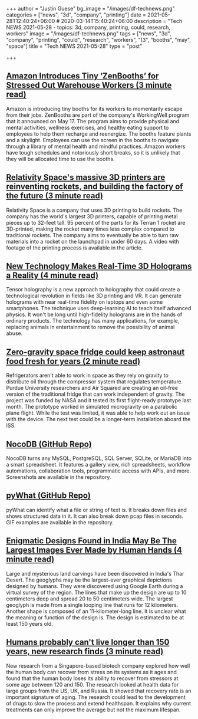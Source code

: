 +++
author = "Justin Guese"
bg_image = "/images/df-technews.png"
categories = ["news", "3d", "company", "printing"]
date = 2021-05-28T12:40:24+06:00 # 2020-03-14T15:40:24+06:00
description = "Tech NEWS 2021-05-28 - topics: 3d, company, printing, could, research, workers"
image = "/images/df-technews.png"
tags = ["news", "3d", "company", "printing", "could", "research", "workers", "(3", "booths", "may", "space"]
title = "Tech NEWS 2021-05-28"
type = "post"

+++

## [Amazon Introduces Tiny ‘ZenBooths’ for Stressed Out Warehouse Workers (3 minute read)](https://www.vice.com/en/article/wx5nmw/amazon-introduces-tiny-zenbooths-for-stressed-out-warehouse-workers)

Amazon is introducing tiny booths for its workers to momentarily escape from their jobs. ZenBooths are part of the company's WorkingWell program that it announced on May 17. The program aims to provide physical and mental activities, wellness exercises, and healthy eating support to employees to help them recharge and reenergize. The booths feature plants and a skylight. Employees can use the screen in the booths to navigate through a library of mental health and mindful practices. Amazon workers have tough schedules and notoriously short breaks, so it is unlikely that they will be allocated time to use the booths.

## [Relativity Space's massive 3D printers are reinventing rockets, and building the factory of the future (3 minute read)](https://www.cnbc.com/2021/05/27/relativity-space-3d-printers-are-reinventing-more-than-rockets.html)

Relativity Space is a company that uses 3D printing to build rockets. The company has the world's largest 3D printers, capable of printing metal pieces up to 32-feet tall. 95 percent of the parts for its Terran 1 rocket are 3D-printed, making the rocket many times less complex compared to traditional rockets. The company aims to eventually be able to turn raw materials into a rocket on the launchpad in under 60 days. A video with footage of the printing process is available in the article.

## [New Technology Makes Real-Time 3D Holograms a Reality (4 minute read)](https://interestingengineering.com/new-technology-makes-real-time-3d-holograms-reality)

Tensor holography is a new approach to holography that could create a technological revolution in fields like 3D printing and VR. It can generate holograms with near real-time fidelity on laptops and even some smartphones. The technique uses deep-learning AI to teach itself advanced physics. It won't be long until high-fidelity holograms are in the hands of ordinary products. The technology has many applications, for example, replacing animals in entertainment to remove the possibility of animal abuse.

## [Zero-gravity space fridge could keep astronaut food fresh for years (2 minute read)](https://techcrunch.com/2021/05/27/zero-g-space-fridge-could-keep-astronaut-food-fresh-for-years/)

Refrigerators aren't able to work in space as they rely on gravity to distribute oil through the compressor system that regulates temperature. Purdue University researchers and Air Squared are creating an oil-free version of the traditional fridge that can work independent of gravity. The project was funded by NASA and it tested its first flight-ready prototype last month. The prototype worked in simulated microgravity on a parabolic plane flight. While the test was limited, it was able to help work out an issue with the device. The next test could be a longer-term installation aboard the ISS.

## [NocoDB (GitHub Repo)](https://github.com/nocodb/nocodb)

NocoDB turns any MySQL, PostgreSQL, SQL Server, SQLite, or MariaDB into a smart spreadsheet. It features a gallery view, rich spreadsheets, workflow automations, collaboration tools, programmatic access with APIs, and more. Screenshots are available in the repository.

## [pyWhat (GitHub Repo)](https://github.com/bee-san/pyWhat)

pyWhat can identify what a file or string of text is. It breaks down files and shows structured data in it. It can also break down pcap files in seconds. GIF examples are available in the repository.

## [Enigmatic Designs Found in India May Be The Largest Images Ever Made by Human Hands (4 minute read)](https://www.sciencealert.com/enigmatic-designs-found-in-india-may-be-the-largest-images-ever-made-by-human-hands)

Large and mysterious land carvings have been discovered in India's Thar Desert. The geoglyphs may be the largest-ever graphical depictions designed by humans. They were discovered using Google Earth during a virtual survey of the region. The lines that make up the design are up to 10 centimeters deep and spread 20 to 50 centimeters wide. The largest geoglyph is made from a single looping line that runs for 12 kilometers. Another shape is composed of an 11-kilometer-long line. It is unclear what the meaning or function of the design is. The design is estimated to be at least 150 years old.

## [Humans probably can't live longer than 150 years, new research finds (3 minute read)](https://www.cnet.com/news/humans-probably-cant-live-longer-than-150-years-new-research-finds/)

New research from a Singapore-based biotech company explored how well the human body can recover from stress on its systems as it ages and found that the human body loses its ability to recover from stressors at some age between 120 and 150. The research looked at health data for large groups from the US, UK, and Russia. It showed that recovery rate is an important signature of aging. The research could lead to the development of drugs to slow the process and extend healthspan. It explains why current treatments can only improve the average but not the maximum lifespan.

